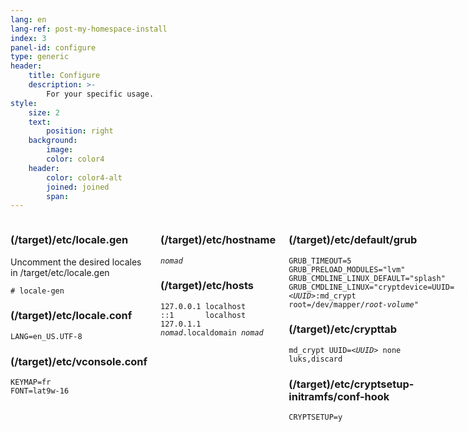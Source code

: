 ```yaml
---
lang: en
lang-ref: post-my-homespace-install
index: 3
panel-id: configure
type: generic
header:
    title: Configure
    description: >-
        For your specific usage.
style:
    size: 2
    text:
        position: right
    background:
        image:
        color: color4
    header:
        color: color4-alt
        joined: joined
        span:
---
```

<div class="inner columns aligned">
    <div class="span-2">
        <h3 class="major">(/target)/etc/locale.gen</h3>
        <p>Uncomment the desired locales in /target/etc/locale.gen</p>
        <pre><code># locale-gen</code></pre>
        <h3 class="major">(/target)/etc/locale.conf</h3>
        <pre><code>LANG=en_US.UTF-8</code></pre>
        <h3 class="major">(/target)/etc/vconsole.conf</h3>
        <pre><code>KEYMAP=fr
FONT=lat9w-16</code></pre>
    </div>
    <div class="span-2">
        <h3 class="major">(/target)/etc/hostname</h3>
        <pre><code><i>nomad</i></code></pre>
        <h3 class="major">(/target)/etc/hosts</h3>
        <pre><code>127.0.0.1 localhost
::1       localhost
127.0.1.1 <i>nomad</i>.localdomain <i>nomad</i></code></pre>
    </div>
    <div class="span-4">
        <h3 class="major">(/target)/etc/default/grub</h3>
        <pre><code>GRUB_TIMEOUT=5
GRUB_PRELOAD_MODULES="lvm"
GRUB_CMDLINE_LINUX_DEFAULT="splash"
GRUB_CMDLINE_LINUX="cryptdevice=UUID=<i>&lt;UUID&gt;</i>:md_crypt root=/dev/mapper/<i>root-volume</i>"</code></pre>
        <h3 class="major">(/target)/etc/crypttab</h3>
        <pre><code>md_crypt UUID=<i>&lt;UUID&gt;</i> none luks,discard</code></pre>
        <h3 class="major">(/target)/etc/cryptsetup-initramfs/conf-hook</h3>
        <pre><code>CRYPTSETUP=y</code></pre>
    </div>
    <div class="span-2">
        <h3 class="major">(/target)/etc/default/grub</h3>
        <p>Only modify / add the given lines.<br /><i>&lt;UUID&gt; designates the crypt container not the (logical) volumes inside.</i></p>
    </div>
</div>

